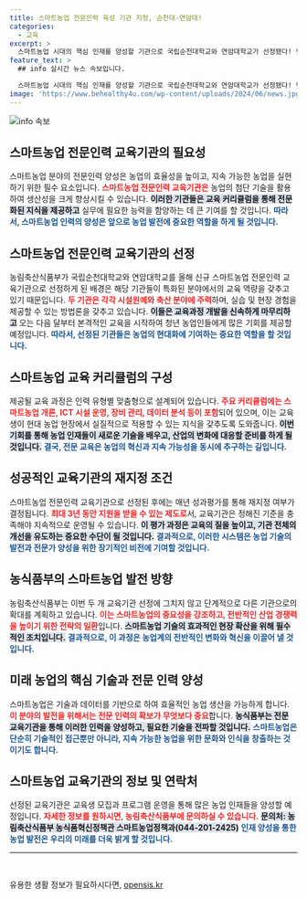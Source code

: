 ```yaml
---
title: 스마트농업 전문인력 육성 기관 지정, 순천대·연암대!
categories:
  - 교육
excerpt: >
  스마트농업 시대의 핵심 인재를 양성할 기관으로 국립순천대학교와 연암대학교가 선정됐다! 맞춤형 교육과정을 통해 전문인력을 육성하며, 농업 혁신을 선도할 이들의 행보를 주목해보세요!
feature_text: >
  ## info 실시간 뉴스 속보입니다.

  스마트농업 시대의 핵심 인재를 양성할 기관으로 국립순천대학교와 연암대학교가 선정됐다! 맞춤형 교육과정을 통해 전문인력을 육성하며, 농업 혁신을 선도할 이들의 행보를 주목해보세요!
image: 'https://www.behealthy4u.com/wp-content/uploads/2024/06/news.jpg'
---
```


<p><img src="https://www.behealthy4u.com/wp-content/uploads/2024/06/news.jpg" alt="info 속보" /></p>

<h2 data-ke-size="size26">스마트농업 전문인력 교육기관의 필요성</h2>

<p data-ke-size="size16">스마트농업 분야의 전문인력 양성은 농업의 효율성을 높이고, 지속 가능한 농업을 실현하기 위한 필수 요소입니다. <b><span style="color: #ee2323;">스마트농업 전문인력 교육기관은</span></b> 농업의 첨단 기술을 활용하여 생산성을 크게 향상시킬 수 있습니다. <b><span style="background-color: #21538527;">이러한 기관들은 교육 커리큘럼을 통해 전문화된 지식을 제공하고</span></b> 실무에 필요한 능력을 함양하는 데 큰 기여를 할 것입니다. <b><span style="color: #1a5490;">따라서, 스마트농업 인력의 양성은 앞으로 농업 발전에 중요한 역할을 하게 될 것입니다.</span></b></p>

<h2 data-ke-size="size26">스마트농업 전문인력 교육기관의 선정</h2>

<p data-ke-size="size16">농림축산식품부가 국립순천대학교와 연암대학교를 올해 신규 스마트농업 전문인력 교육기관으로 선정하게 된 배경은 해당 기관들이 특화된 분야에서의 교육 역량을 갖추고 있기 때문입니다. <b><span style="color: #ee2323;"> 두 기관은 각각 시설원예와 축산 분야에 주력</span></b>하며, 실습 및 현장 경험을 제공할 수 있는 방법론을 갖추고 있습니다. <b><span style="background-color: #21538527;">이들은 교육과정 개발을 신속하게 마무리하고</span></b> 오는 다음 달부터 본격적인 교육을 시작하여 청년 농업인들에게 많은 기회를 제공할 예정입니다. <b><span style="color: #1a5490;">따라서, 선정된 기관들은 농업의 현대화에 기여하는 중요한 역할을 할 것입니다.</span></b></p>

<h2 data-ke-size="size26">스마트농업 교육 커리큘럼의 구성</h2>

<p data-ke-size="size16">제공될 교육 과정은 인력 유형별 맞춤형으로 설계되어 있습니다. <b><span style="color: #ee2323;">주요 커리큘럼에는 스마트농업 개론, ICT 시설 운영, 장비 관리, 데이터 분석 등이 포함</span></b>되어 있으며, 이는 교육생이 현대 농업 현장에서 실질적으로 적용할 수 있는 지식을 갖추도록 도와줍니다. <b><span style="background-color: #21538527;">이번 기회를 통해 농업 인재들이 새로운 기술을 배우고, 산업의 변화에 대응할 준비를 하게 될 것입니다.</span></b> <b><span style="color: #1a5490;">결국, 전문 교육은 농업의 혁신과 지속 가능성을 동시에 추구하는 길입니다.</span></b></p>

<h2 data-ke-size="size26">성공적인 교육기관의 재지정 조건</h2>

<p data-ke-size="size16">스마트농업 전문인력 교육기관으로 선정된 후에는 매년 성과평가를 통해 재지정 여부가 결정됩니다. <b><span style="color: #ee2323;">최대 3년 동안 지원을 받을 수 있는 제도로</span></b>서, 교육기관은 정해진 기준을 충족해야 지속적으로 운영될 수 있습니다. <b><span style="background-color: #21538527;">이 평가 과정은 교육의 질을 높이고, 기관 전체의 개선을 유도하는 중요한 수단이 될 것입니다.</span></b> <b><span style="color: #1a5490;">결과적으로, 이러한 시스템은 농업 기술의 발전과 전문가 양성을 위한 장기적인 비전에 기여할 것입니다.</span></b></p>

<h2 data-ke-size="size26">농식품부의 스마트농업 발전 방향</h2>

<p data-ke-size="size16">농림축산식품부는 이번 두 개 교육기관 선정에 그치지 않고 단계적으로 다른 기관으로의 확대를 계획하고 있습니다. <b><span style="color: #ee2323;">이는 스마트농업의 중요성을 강조하고, 전반적인 산업 경쟁력을 높이기 위한 전략의 일환</span></b>입니다. <b><span style="background-color: #21538527;">스마트농업 기술의 효과적인 현장 확산을 위해 필수적인 조치입니다.</span></b> <b><span style="color: #1a5490;">결과적으로, 이 과정은 농업계의 전반적인 변화와 혁신을 이끌어 낼 것입니다.</span></b></p>

<h2 data-ke-size="size26">미래 농업의 핵심 기술과 전문 인력 양성</h2>

<p data-ke-size="size16">스마트농업은 기술과 데이터를 기반으로 하여 효율적인 농업 생산을 가능하게 합니다. <b><span style="color: #ee2323;">이 분야의 발전을 위해서는 전문 인력의 확보가 무엇보다 중요</span></b>합니다. <b><span style="background-color: #21538527;">농식품부는 전문 교육기관을 통해 이러한 인력을 양성하고, 필요한 기술을 전파할 것입니다.</span></b> <b><span style="color: #1a5490;">스마트농업은 단순히 기술적인 접근뿐만 아니라, 지속 가능한 농업을 위한 문화와 인식을 창출하는 것이기도 합니다.</span></b></p>

<h2 data-ke-size="size26">스마트농업 교육기관의 정보 및 연락처</h2>

<p data-ke-size="size16">선정된 교육기관은 교육생 모집과 프로그램 운영을 통해 많은 농업 인재들을 양성할 예정입니다. <b><span style="color: #ee2323;">자세한 정보를 원하시면, 농림축산식품부에 문의하실 수 있습니다.</span></b> <b><span style="background-color: #21538527;">문의처: 농림축산식품부 농식품혁신정책관 스마트농업정책과(044-201-2425)</span></b> <b><span style="color: #1a5490;">인재 양성을 통한 농업 발전은 우리의 미래를 더욱 밝게 할 것입니다.</span></b></p>

<hr style="height: 1px; background-color: #000000; border: none;">

<p data-ke-size="size16">&nbsp;</p>
유용한 생활 정보가 필요하시다면, <a href="https://opensis.kr" rel="dofollow">opensis.kr</a>


